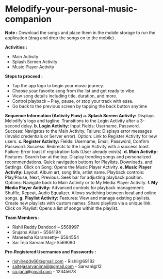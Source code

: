 # Melodify-your-personal-music-companion

**Note :** Download the songs and place them in the mobile storage to run the application (drag and drop the songs on to the mobile) .

**Activities :**
  - Main Activity
  - Splash Screen Activity
  - Music Player Activity

**Steps to proceed :**
- Tap the app logo to begin your music journey.
- Choose your favorite song from the list and get ready to vibe
- View song details including title, duration, and more.
- Control playback – Play, pause, or stop your track with ease.
- Go back to the previous screen by tapping the back button anytime

**Sequence Information (Activity Flow)**
**a. Splash Screen Activity:**
Displays Melodify's logo and tagline.
Transitions to the Login Activity after a 3-second delay.
**b. Login Activity:**
Input Fields: Username, Password.
Success: Navigates to the Main Activity.
Failure: Displays error messages (Invalid credentials or Server error).
Option: Link to Register Activity for new users.
**c. Register Activity:**
Fields: Username, Email, Password, Confirm Password.
Success: Redirects to the Login Activity with a success toast.
Failure: Error toast if registration fails (User already exists).
**d. Main Activity:**
Features:
Search bar at the top.
Display trending songs and personalized recommendations.
Quick navigation buttons for Playlists, Downloads, and Settings.
Click on Song: Opens the Music Player Activity.
**e. Music Player Activity:**
Layout:
Album art, song title, artist name.
Playback controls: Play/Pause, Next, Previous.
Seek bar for adjusting playback position.
Options: Navigate back to Main Activity or to My Media Player Activity.
**f. My Media Player Activity:**
Advanced controls for playback management: Shuffle, Repeat, Audio Equalizer.
Allows switching between local and online songs.
**g. Playlist Activity:**
Features:
View and manage existing playlists.
Create new playlists with custom names.
Share playlists via a unique link.
Click on Playlist: Opens a list of songs within the playlist.

**Team Members :**
- Rishil Reddy Dandoori – S568997
- Srujana Ailuri – S564194
- Maneesha Karamsetty– S564554
- Sai Teja Sarvani Majji-S569080

 **Pre-Registered Usernames and Passwords :**
- rishilreddy66@gmail.com - Rishil@69182
- saitejasarvanimajji@gmail.com - Sarvani@12
- srujana@gmail.com - 12345678